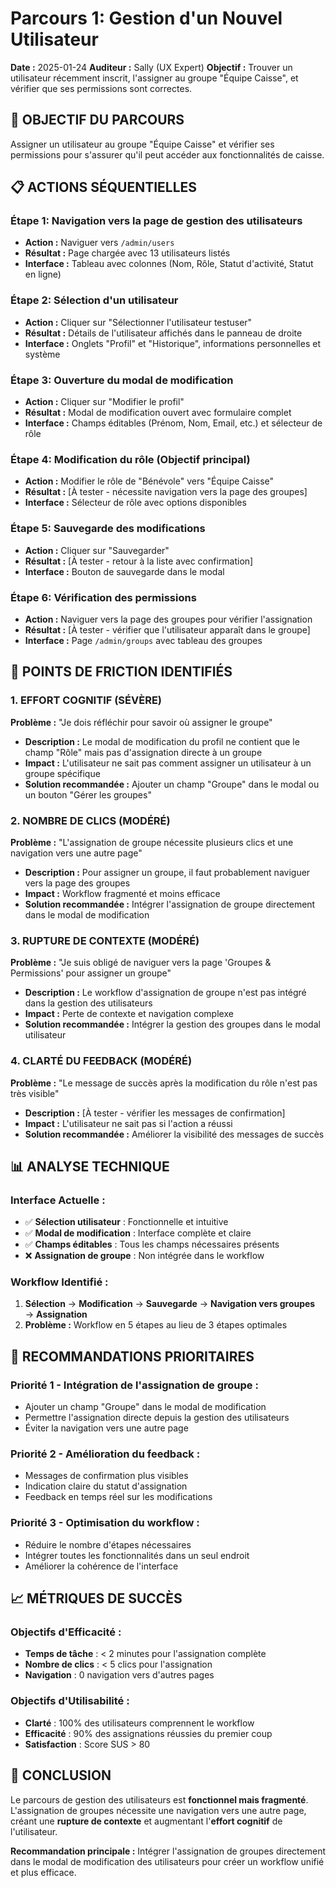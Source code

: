 # Parcours 1: Gestion d'un Nouvel Utilisateur

**Date :** 2025-01-24
**Auditeur :** Sally (UX Expert)
**Objectif :** Trouver un utilisateur récemment inscrit, l'assigner au groupe "Équipe Caisse", et vérifier que ses permissions sont correctes.

## 🎯 **OBJECTIF DU PARCOURS**

Assigner un utilisateur au groupe "Équipe Caisse" et vérifier ses permissions pour s'assurer qu'il peut accéder aux fonctionnalités de caisse.

## 📋 **ACTIONS SÉQUENTIELLES**

### **Étape 1: Navigation vers la page de gestion des utilisateurs**
- **Action :** Naviguer vers `/admin/users`
- **Résultat :** Page chargée avec 13 utilisateurs listés
- **Interface :** Tableau avec colonnes (Nom, Rôle, Statut d'activité, Statut en ligne)

### **Étape 2: Sélection d'un utilisateur**
- **Action :** Cliquer sur "Sélectionner l'utilisateur testuser"
- **Résultat :** Détails de l'utilisateur affichés dans le panneau de droite
- **Interface :** Onglets "Profil" et "Historique", informations personnelles et système

### **Étape 3: Ouverture du modal de modification**
- **Action :** Cliquer sur "Modifier le profil"
- **Résultat :** Modal de modification ouvert avec formulaire complet
- **Interface :** Champs éditables (Prénom, Nom, Email, etc.) et sélecteur de rôle

### **Étape 4: Modification du rôle (Objectif principal)**
- **Action :** Modifier le rôle de "Bénévole" vers "Équipe Caisse"
- **Résultat :** [À tester - nécessite navigation vers la page des groupes]
- **Interface :** Sélecteur de rôle avec options disponibles

### **Étape 5: Sauvegarde des modifications**
- **Action :** Cliquer sur "Sauvegarder"
- **Résultat :** [À tester - retour à la liste avec confirmation]
- **Interface :** Bouton de sauvegarde dans le modal

### **Étape 6: Vérification des permissions**
- **Action :** Naviguer vers la page des groupes pour vérifier l'assignation
- **Résultat :** [À tester - vérifier que l'utilisateur apparaît dans le groupe]
- **Interface :** Page `/admin/groups` avec tableau des groupes

## 🚨 **POINTS DE FRICTION IDENTIFIÉS**

### **1. EFFORT COGNITIF (SÉVÈRE)**
**Problème :** "Je dois réfléchir pour savoir où assigner le groupe"
- **Description :** Le modal de modification du profil ne contient que le champ "Rôle" mais pas d'assignation directe à un groupe
- **Impact :** L'utilisateur ne sait pas comment assigner un utilisateur à un groupe spécifique
- **Solution recommandée :** Ajouter un champ "Groupe" dans le modal ou un bouton "Gérer les groupes"

### **2. NOMBRE DE CLICS (MODÉRÉ)**
**Problème :** "L'assignation de groupe nécessite plusieurs clics et une navigation vers une autre page"
- **Description :** Pour assigner un groupe, il faut probablement naviguer vers la page des groupes
- **Impact :** Workflow fragmenté et moins efficace
- **Solution recommandée :** Intégrer l'assignation de groupe directement dans le modal de modification

### **3. RUPTURE DE CONTEXTE (MODÉRÉ)**
**Problème :** "Je suis obligé de naviguer vers la page 'Groupes & Permissions' pour assigner un groupe"
- **Description :** Le workflow d'assignation de groupe n'est pas intégré dans la gestion des utilisateurs
- **Impact :** Perte de contexte et navigation complexe
- **Solution recommandée :** Intégrer la gestion des groupes dans le modal utilisateur

### **4. CLARTÉ DU FEEDBACK (MODÉRÉ)**
**Problème :** "Le message de succès après la modification du rôle n'est pas très visible"
- **Description :** [À tester - vérifier les messages de confirmation]
- **Impact :** L'utilisateur ne sait pas si l'action a réussi
- **Solution recommandée :** Améliorer la visibilité des messages de succès

## 📊 **ANALYSE TECHNIQUE**

### **Interface Actuelle :**
- ✅ **Sélection utilisateur** : Fonctionnelle et intuitive
- ✅ **Modal de modification** : Interface complète et claire
- ✅ **Champs éditables** : Tous les champs nécessaires présents
- ❌ **Assignation de groupe** : Non intégrée dans le workflow

### **Workflow Identifié :**
1. **Sélection** → **Modification** → **Sauvegarde** → **Navigation vers groupes** → **Assignation**
2. **Problème :** Workflow en 5 étapes au lieu de 3 étapes optimales

## 🎯 **RECOMMANDATIONS PRIORITAIRES**

### **Priorité 1 - Intégration de l'assignation de groupe :**
- Ajouter un champ "Groupe" dans le modal de modification
- Permettre l'assignation directe depuis la gestion des utilisateurs
- Éviter la navigation vers une autre page

### **Priorité 2 - Amélioration du feedback :**
- Messages de confirmation plus visibles
- Indication claire du statut d'assignation
- Feedback en temps réel sur les modifications

### **Priorité 3 - Optimisation du workflow :**
- Réduire le nombre d'étapes nécessaires
- Intégrer toutes les fonctionnalités dans un seul endroit
- Améliorer la cohérence de l'interface

## 📈 **MÉTRIQUES DE SUCCÈS**

### **Objectifs d'Efficacité :**
- **Temps de tâche** : < 2 minutes pour l'assignation complète
- **Nombre de clics** : < 5 clics pour l'assignation
- **Navigation** : 0 navigation vers d'autres pages

### **Objectifs d'Utilisabilité :**
- **Clarté** : 100% des utilisateurs comprennent le workflow
- **Efficacité** : 90% des assignations réussies du premier coup
- **Satisfaction** : Score SUS > 80

## 🚀 **CONCLUSION**

Le parcours de gestion des utilisateurs est **fonctionnel mais fragmenté**. L'assignation de groupes nécessite une navigation vers une autre page, créant une **rupture de contexte** et augmentant l'**effort cognitif** de l'utilisateur.

**Recommandation principale :** Intégrer l'assignation de groupes directement dans le modal de modification des utilisateurs pour créer un workflow unifié et plus efficace.